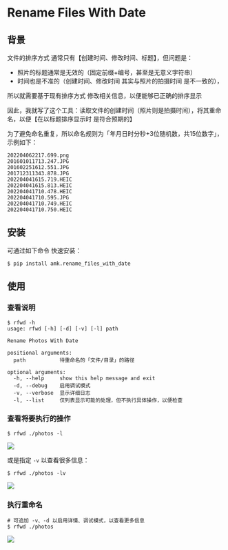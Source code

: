 # Rename Files With Date

## 背景

文件的排序方式 通常只有【创建时间、修改时间、标题】，但问题是：

* 照片的标题通常是无效的（固定前缀+编号，甚至是无意义字符串）
* 时间也是不准的（创建时间、修改时间  其实与照片的拍摄时间 是不一致的），

所以就需要基于现有排序方式  修改相关信息，以便能够已正确的排序显示



因此，我就写了这个工具：读取文件的创建时间（照片则是拍摄时间），将其重命名，以便【在以标题排序显示时  是符合预期的】

为了避免命名重复，所以命名规则为「年月日时分秒+3位随机数，共15位数字」，示例如下：

```shell
202204062217.699.png
201601011713.247.JPG
201602251612.551.JPG
201712311343.878.JPG
202204041615.719.HEIC
202204041615.813.HEIC
202204041710.478.HEIC
202204041710.595.JPG
202204041710.749.HEIC
202204041710.750.HEIC
```



## 安装

可通过如下命令 快速安装：

```shell
$ pip install amk.rename_files_with_date
```



## 使用

### 查看说明

```shell
$ rfwd -h
usage: rfwd [-h] [-d] [-v] [-l] path

Rename Photos With Date

positional arguments:
  path           待重命名的「文件/目录」的路径

optional arguments:
  -h, --help     show this help message and exit
  -d, --debug    启用调试模式
  -v, --verbose  显示详细日志
  -l, --list     仅列表显示可能的处理，但不执行具体操作，以便检查
```



### 查看将要执行的操作

```shell
$ rfwd ./photos -l
```

![](https://gitee.com/AndyM129/ImageHosting/raw/master/images/202204072105220.png)



或是指定 `-v` 以查看很多信息：

```shell
$ rfwd ./photos -lv
```

![](https://gitee.com/AndyM129/ImageHosting/raw/master/images/202204072108092.png)



### 执行重命名

```shell
# 可追加 -v、-d 以启用详情、调试模式，以查看更多信息
$ rfwd ./photos
```

![](https://gitee.com/AndyM129/ImageHosting/raw/master/images/202204072109468.png)
